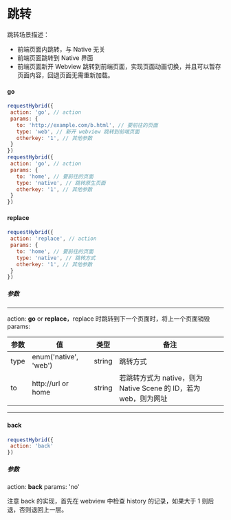 # 跳转
跳转场景描述：

* 前端页面内跳转，与 Native 无关
* 前端页面跳转到 Native 界面
* 前端页面新开 Webview 跳转到前端页面，实现页面动画切换，并且可以暂存页面内容，回退页面无需重新加载。

#### go
```javascript
requestHybrid({
 action: 'go', // action
 params: {
   to: 'http://example.com/b.html', // 要前往的页面
   type: 'web', // 新开 webview 跳转到前端页面
   otherkey: '1', // 其他参数
 }
})
requestHybrid({
 action: 'go', // action
 params: {
   to: 'home', // 要前往的页面
   type: 'native', // 跳转原生页面
   otherkey: '1', // 其他参数
 }
})
```
#### replace
```javascript
requestHybrid({
 action: 'replace', // action
 params: {
   to: 'home', // 要前往的页面
   type: 'native', // 跳转方式
   otherkey: '1', // 其他参数
 }
})
```
##### 参数
---
action: **go** or **replace**，replace 时跳转到下一个页面时，将上一个页面销毁
params:

| 参数 | 值 | 类型 | 备注 | 
| --- | --- | --- | --- |
| type | enum('native', 'web') | string | 跳转方式 |
| to | http://url or home  | string | 若跳转方式为 native，则为 Native Scene 的 ID，若为 web，则为网址 |

---

#### back
```javascript
requestHybrid({
 action: 'back'
})
```
##### 参数
action: **back**
params: 'no'

注意 back 的实现，首先在 webview 中检查 history 的记录，如果大于 1 则后退，否则退回上一层。

